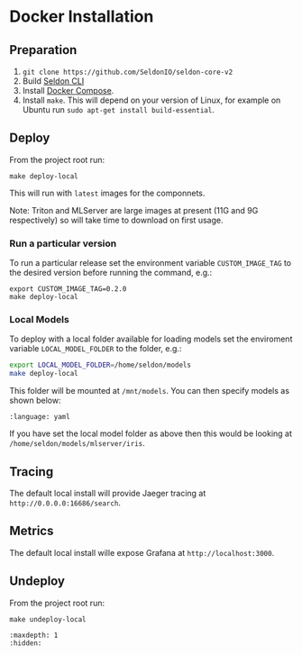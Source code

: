 # Docker Installation

## Preparation

 1. `git clone https://github.com/SeldonIO/seldon-core-v2`
 2. Build [Seldon CLI](../cli.md)
 3. Install [Docker Compose](https://docs.docker.com/compose/install/).
 4. Install `make`. This will depend on your version of Linux, for example on Ubuntu run `sudo apt-get install build-essential`.


## Deploy

From the project root run:

```
make deploy-local
```

This will run with `latest` images for the componnets.

Note: Triton and MLServer are large images at present (11G and 9G respectively) so will take time to download on first usage.

### Run a particular version

To run a particular release set the environment variable `CUSTOM_IMAGE_TAG` to the desired version before running the command, e.g.:

```
export CUSTOM_IMAGE_TAG=0.2.0
make deploy-local
```

### Local Models

To deploy with a local folder available for loading models set the enviroment variable `LOCAL_MODEL_FOLDER` to the folder, e.g.:

```bash
export LOCAL_MODEL_FOLDER=/home/seldon/models
make deploy-local
```

This folder will be mounted at `/mnt/models`. You can then specify models as shown below:

```{literalinclude} ../../../../../samples/models/sklearn-iris-local.yaml 
:language: yaml
```

If you have set the local model folder as above then this would be looking at `/home/seldon/models/mlserver/iris`.

## Tracing

The default local install will provide Jaeger tracing at `http://0.0.0.0:16686/search`.

## Metrics

The default local install wille expose Grafana at `http://localhost:3000`.

## Undeploy

From the project root run:

```
make undeploy-local
```


```{toctree}
:maxdepth: 1
:hidden:

```
